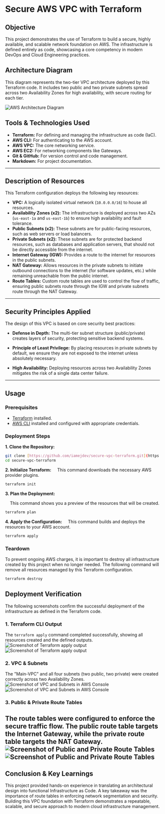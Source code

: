 # Secure AWS VPC with Terraform

## Objective

This project demonstrates the use of Terraform to build a secure, highly available, and scalable network foundation on AWS. The infrastructure is defined entirely as code, showcasing a core competency in modern DevOps and Cloud Engineering practices.

## Architecture Diagram

This diagram represents the two-tier VPC architecture deployed by this Terraform code. It includes two public and two private subnets spread across two Availability Zones for high availability, with secure routing for each tier.

![AWS Architecture Diagram](pics/AWS-Terraform-Diagram.jpg)

## Tools & Technologies Used

* **Terraform:** For defining and managing the infrastructure as code (IaC).
* **AWS CLI:** For authenticating to the AWS account.
* **AWS VPC:** The core networking service.
* **AWS EC2:** For networking components like Gateways.
* **Git & GitHub:** For version control and code management.
* **Markdown:** For project documentation.
---

## Description of Resources

This Terraform configuration deploys the following key resources:

* **VPC:** A logically isolated virtual network (`10.0.0.0/16`) to house all resources.
* **Availability Zones (x2):** The infrastructure is deployed across two AZs (`us-east-1a` and `us-east-1b`) to ensure high availability and fault tolerance.
* **Public Subnets (x2):** These subnets are for public-facing resources, such as web servers or load balancers.
* **Private Subnets (x2):** These subnets are for protected backend resources, such as databases and application servers, that should not be directly accessible from the internet.
* **Internet Gateway (IGW):** Provides a route to the internet for resources in the public subnets.
* **NAT Gateway:** Allows resources in the private subnets to initiate outbound connections to the internet (for software updates, etc.) while remaining unreachable from the public internet.
* **Route Tables:** Custom route tables are used to control the flow of traffic, ensuring public subnets route through the IGW and private subnets route through the NAT Gateway.

---

## Security Principles Applied
The design of this VPC is based on core security best practices:
* **Defense in Depth:** The multi-tier subnet structure (public/private) creates layers of security, protecting sensitive backend systems.

* **Principle of Least Privilege:** By placing resources in private subnets by default, we ensure they are not exposed to the internet unless absolutely necessary.

* **High Availability:** Deploying resources across two Availability Zones mitigates the risk of a single data center failure.


---

## Usage

### Prerequisites
* [Terraform](https://developer.hashicorp.com/terraform/downloads) installed.
* [AWS CLI](https://aws.amazon.com/cli/) installed and configured with appropriate credentials.

### Deployment Steps
**1. Clone the Repository:**

```bash
git clone [https://github.com/iamejdev/secure-vpc-terraform.git](https://github.com/iamejdev/secure-vpc-terraform.git)
cd secure-vpc-terraform
```
**2. Initialize Terraform:**
    This command downloads the necessary AWS provider plugins.

```bash
terraform init
```
**3. Plan the Deployment:**

    This command shows you a preview of the resources that will be created.

```bash
terraform plan
```
**4. Apply the Configuration:**
    This command builds and deploys the resources to your AWS account.

 ```bash
terraform apply
```
### Teardown

To prevent ongoing AWS charges, it is important to destroy all infrastructure created by this project when no longer needed. The following command will remove all resources managed by this Terraform configuration.

```bash
terraform destroy
```
## Deployment Verification

The following screenshots confirm the successful deployment of the infrastructure as defined in the Terraform code.

### 1. Terraform CLI Output

The `terraform apply` command completed successfully, showing all resources created and the defined outputs.
![Screenshot of Terraform apply output](pics/Git-Bash-Terraform-Apply-1.jpg)
![Screenshot of Terraform apply output](pics/Git-Bash-Terraform-Apply-2.jpg)

### 2. VPC & Subnets
The "Main-VPC" and all four subnets (two public, two private) were created correctly across two Availability Zones.
![Screenshot of VPC and Subnets in AWS Console](pics/VPC-Dashboard.jpg)
![Screenshot of VPC and Subnets in AWS Console](pics/VPC-Subnets.jpg)

### 3. Public & Private Route Tables

The route tables were configured to enforce the secure traffic flow. The public route table targets the Internet Gateway, while the private route table targets the NAT Gateway.
![Screenshot of Public and Private Route Tables](pics/Public-Route-Table.jpg)
![Screenshot of Public and Private Route Tables](pics/Private-Route-Table.jpg)
---

## Conclusion & Key Learnings

This project provided hands-on experience in translating an architectural design into functional Infrastructure as Code. A key takeaway was the importance of route tables in enforcing network segmentation and security. Building this VPC foundation with Terraform demonstrates a repeatable, scalable, and secure approach to modern cloud infrastructure management.